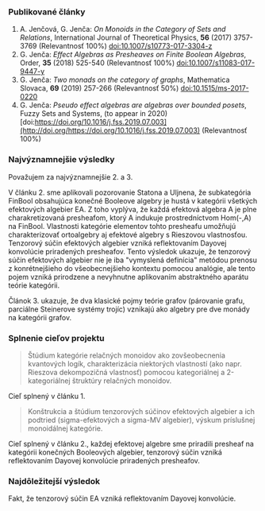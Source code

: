 ### Publikované články

1.  A. Jenčová, G. Jenča: *On Monoids in the Category of Sets and
    Relations*, International Journal of Theoretical Physics, **56**
    (2017) 3757-3769 (Relevantnosť 100%)
    [doi:10.1007/s10773-017-3304-z](http://doi.org/10.1007/s10773-017-3304-z)
2.  G. Jenča: *Effect Algebras as Presheaves on Finite Boolean
    Algebras*, Order, **35** (2018) 525-540 (Relevantnosť 100%)
    [doi:10.1007/s11083-017-9447-y](http://doi.org/10.1007/s11083-017-9447-y)
3.  G. Jenča: *Two monads on the category of graphs*, Mathematica
    Slovaca, **69** (2019) 257-266 (Relevantnosť 50%)
    [doi:10.1515/ms-2017-0220](http://doi.org/10.1515/ms-2017-0220)
4.  G. Jenča: *Pseudo effect algebras are algebras over bounded posets*,
    Fuzzy Sets and Systems, (to appear in 2020)
    [doi:https://doi.org/10.1016/j.fss.2019.07.003](http://doi.org/https://doi.org/10.1016/j.fss.2019.07.003)
    (Relevantnosť 100%)

### Najvýznamnejšie výsledky

Považujem za najvýznamnejšie 2. a 3.

V článku 2. sme aplikovali pozorovanie Statona a Uljnena, že subkategória FinBool obsahujúca konečné Booleove algebry je
hustá v kategórii všetkých efektových algebier EA.  Z toho vyplýva, že každá efektová algebra A je plne charakretizovaná
presheafom, ktorý A indukuje prostredníctvom Hom(-,A) na FinBool. Vlastnosti kategórie elementov tohto presheafu
umožňujú charakterizovať ortoalgebry aj efektové algebry s Rieszovou vlastnosťou.  Tenzorový súčin efektových algebier
vzniká reflektovaním Dayovej konvolúcie priradených presheafov.  Tento výsledok ukazuje, že tenzorový súčin efektových
algebier nie je iba "vymyslená definícia" metódou prenosu z konrétnejšieho do všeobecnejšieho kontextu pomocou analógie,
ale tento pojem vzniká prirodzene a nevyhnutne aplikovaním abstraktného aparátu teórie kategórii.

Článok 3. ukazuje, že dva klasické pojmy teórie grafov (párovanie grafu, parciálne Steinerove systémy trojíc) vznikajú
ako algebry pre dve monády na kategórii grafov.

### Splnenie cieľov projektu

> Štúdium kategórie relačných monoidov ako zovšeobecnenia kvantových logík, charakterizácia niektorých
> vlastností (ako napr. Rieszova dekompozičná vlastnosť) pomocou kategoriálnej a 2-kategoriálnej štruktúry
> relačných monoidov.

Cieľ splnený v článku 1.

> Konštrukcia a štúdium tenzorových súčinov efektových algebier a ich podtried (sigma-efektových a sigma-MV
> algebier), výskum príslušnej monoidálnej kategórie.

Cieľ splnený v článku 2., každej efektovej algebre sme priradili presheaf na kategórii konečných Booleových algebier,
tenzorový súčin vzniká reflektovaním Dayovej konvolúcie priradených presheafov.

### Najdôležitejší výsledok

Fakt, že tenzorový súčin EA vzniká reflektovaním Dayovej konvolúcie.



